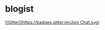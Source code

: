 # blogist
[![Gitter](https://badges.gitter.im/Join Chat.svg)](https://gitter.im/blogist/blogist?utm_source=badge&utm_medium=badge&utm_campaign=pr-badge&utm_content=badge)
